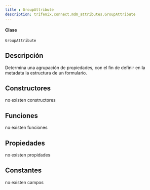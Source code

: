 ```yaml
---
title : GroupAttribute
description: trifenix.connect.mdm_attributes.GroupAttribute
---
```




<CodeBlock slots = 'heading, code' repeat = '1' languages = 'C#' />

#### Clase
```
GroupAttribute
```

## Descripción
Determina una agrupación de propiedades, con el fin de definir en la metadata la estructura de un formulario.
## Constructores

no existen constructores


## Funciones

no existen funciones

## Propiedades

no existen propidades

## Constantes
no existen campos

